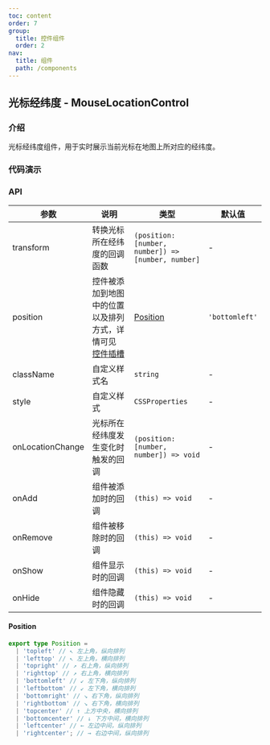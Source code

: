 ```yaml
---
toc: content
order: 7
group:
  title: 控件组件
  order: 2
nav:
  title: 组件
  path: /components
---
```


## 光标经纬度 - MouseLocationControl

### 介绍

光标经纬度组件，用于实时展示当前光标在地图上所对应的经纬度。

### 代码演示

<code src="./demos/default.tsx" defaultShowCode compact ></code>

### API

| 参数 | 说明 | 类型 | 默认值 |
| --- | --- | --- | --- |
| transform | 转换光标所在经纬度的回调函数 | `(position: [number, number]) => [number, number]` | - |
| position | 控件被添加到地图中的位置以及排列方式，详情可见 [控件插槽](https://l7.antv.antgroup.com/api/component/control/control#插槽) | [Position](#position) | `'bottomleft'` |
| className | 自定义样式名 | `string` | - |
| style | 自定义样式 | `CSSProperties` | - |
| onLocationChange | 光标所在经纬度发生变化时触发的回调 | `(position: [number, number]) => void` | - |
| onAdd | 组件被添加时的回调 | `(this) => void` | - |
| onRemove | 组件被移除时的回调 | `(this) => void` | - |
| onShow | 组件显示时的回调 | `(this) => void` | - |
| onHide | 组件隐藏时的回调 | `(this) => void` | - |

#### Position

```ts
export type Position =
  | 'topleft' // ↖ 左上角，纵向排列
  | 'lefttop' // ↖ 左上角，横向排列
  | 'topright' // ↗ 右上角，纵向排列
  | 'righttop' // ↗ 右上角，横向排列
  | 'bottomleft' // ↙ 左下角，纵向排列
  | 'leftbottom' // ↙ 左下角，横向排列
  | 'bottomright' // ↘ 右下角，纵向排列
  | 'rightbottom' // ↘ 右下角，横向排列
  | 'topcenter' // ↑ 上方中央，横向排列
  | 'bottomcenter' // ↓ 下方中间，横向排列
  | 'leftcenter' // ← 左边中间，纵向排列
  | 'rightcenter'; // → 右边中间，纵向排列
```
